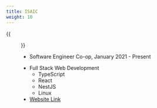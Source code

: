 ```yaml
---
title: ISAIC
weight: 10
---
```


{{<figure src="/isaic.webp" width="200">}}

- Software Engineer Co-op, January 2021 - Present
<!--more-->
- Full Stack Web Development
  - TypeScript
  - React
  - NestJS
  - Linux
- [Website Link](https://isaic.ca)